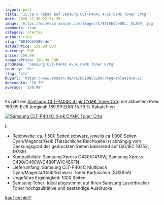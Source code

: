 ```yaml
---
layout: post
title: '15.79 % rabat auf Samsung CLT-P404C 4-pk CYMK Toner Crtg'
date: 2020-12-30 22:54:35
image: 'https://m.media-amazon.com/images/I/41Y6bC5eGKL._SL200_.jpg'
comments: true
category: ofertas
author: ring
slug: 'B010Q5V2BO-de'
actualPrice: 159.99 EUR
currency: EUR
price: 159.99
comparePrice: 189.99 EUR
prodname: 'Samsung CLT-P404C 4-pk CYMK Toner Crtg'
country: 'de'
flag: '🇩🇪'
buyurl: 'https://www.amazon.de/dp/B010Q5V2BO/?tag=tolees0ca-21'
descuento: '15.79'
average: '159.99'
---
```


Es gibt ein [Samsung CLT-P404C 4-pk CYMK Toner Crtg](https://www.amazon.de/dp/B010Q5V2BO/?tag=tolees0ca-21) mit aktuellem Preis 159.99 EUR (original: 189.99 EUR) 15.79 % Rabatt hier:

[![Samsung CLT-P404C 4-pk CYMK Toner Crtg](https://m.media-amazon.com/images/I/41Y6bC5eGKL._SL200_.jpg)](https://www.amazon.de/dp/B010Q5V2BO/?tag=tolees0ca-21)

ℹ️:

- Reichweite: ca. 1.500 Seiten schwarz, jeweils ca 1.000 Seiten Cyan/Magenta/Gelb (Tatsächliche Reichweite ist abhängig vom Deckungsgrad der gedruckten Seiten basierend auf ISO/IEC 19752, 19789)
- Kompatibilität: Samsung Xpress C430/C430W, Samsung Xpress C480/C480W/C480FW/C480FN
- Lieferumfang: Samsung CLT-P404C Multipack Cyan/Magenta/Gelb/Schwarz Toner Kartuschen (SU365A)
- Ungefähre Ergiebigkeit: 1000 Seiten
- Samsung Toner: Ideal abgestimmt auf Ihren Samsung Laserdrucker Toner hochqaulitätive und beständige Ausdrucke

[kauf es hier!!](https://www.amazon.de/dp/B010Q5V2BO/?tag=tolees0ca-21)

